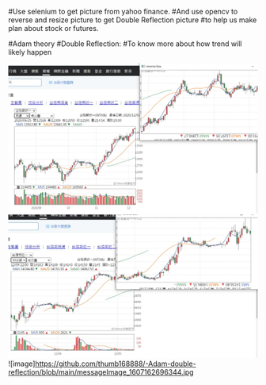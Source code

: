 #Use selenium to get picture from yahoo finance.
#And use opencv to  reverse and resize picture to get Double Reflection picture
#to help us make plan about stock or futures.
  

#Adam theory
#Double Reflection: 
#To know more about how trend will likely happen

![image](https://github.com/thumb168888/-Adam-double-reflection/blob/main/messageImage_1607162624090.jpg)
![image](https://github.com/thumb168888/-Adam-double-reflection/blob/main/messageImage_1607162662692.jpg)
![image]https://github.com/thumb168888/-Adam-double-reflection/blob/main/messageImage_1607162696344.jpg
